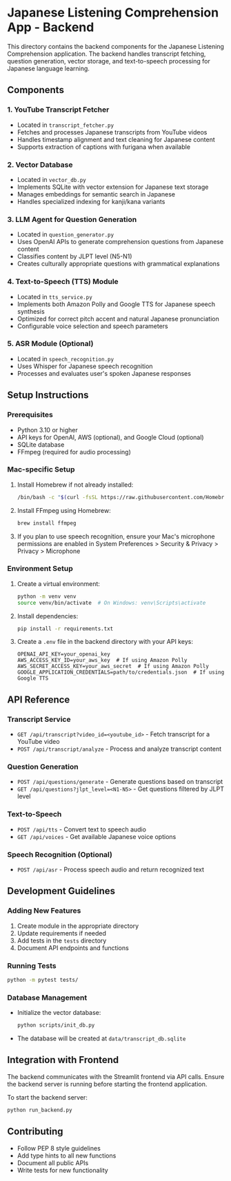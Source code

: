 # Japanese Listening Comprehension App - Backend

This directory contains the backend components for the Japanese Listening Comprehension application. The backend handles transcript fetching, question generation, vector storage, and text-to-speech processing for Japanese language learning.

## Components

### 1. YouTube Transcript Fetcher
- Located in `transcript_fetcher.py`
- Fetches and processes Japanese transcripts from YouTube videos
- Handles timestamp alignment and text cleaning for Japanese content
- Supports extraction of captions with furigana when available

### 2. Vector Database
- Located in `vector_db.py`
- Implements SQLite with vector extension for Japanese text storage
- Manages embeddings for semantic search in Japanese
- Handles specialized indexing for kanji/kana variants

### 3. LLM Agent for Question Generation
- Located in `question_generator.py`
- Uses OpenAI APIs to generate comprehension questions from Japanese content
- Classifies content by JLPT level (N5-N1)
- Creates culturally appropriate questions with grammatical explanations

### 4. Text-to-Speech (TTS) Module
- Located in `tts_service.py`
- Implements both Amazon Polly and Google TTS for Japanese speech synthesis
- Optimized for correct pitch accent and natural Japanese pronunciation
- Configurable voice selection and speech parameters

### 5. ASR Module (Optional)
- Located in `speech_recognition.py`
- Uses Whisper for Japanese speech recognition
- Processes and evaluates user's spoken Japanese responses

## Setup Instructions

### Prerequisites
- Python 3.10 or higher
- API keys for OpenAI, AWS (optional), and Google Cloud (optional)
- SQLite database
- FFmpeg (required for audio processing)

### Mac-specific Setup
1. Install Homebrew if not already installed:
   ```bash
   /bin/bash -c "$(curl -fsSL https://raw.githubusercontent.com/Homebrew/install/HEAD/install.sh)"
   ```

2. Install FFmpeg using Homebrew:
   ```bash
   brew install ffmpeg
   ```

3. If you plan to use speech recognition, ensure your Mac's microphone permissions are enabled in System Preferences > Security & Privacy > Privacy > Microphone

### Environment Setup
1. Create a virtual environment:
   ```bash
   python -m venv venv
   source venv/bin/activate  # On Windows: venv\Scripts\activate
   ```

2. Install dependencies:
   ```bash
   pip install -r requirements.txt
   ```

3. Create a `.env` file in the backend directory with your API keys:
   ```
   OPENAI_API_KEY=your_openai_key
   AWS_ACCESS_KEY_ID=your_aws_key  # If using Amazon Polly
   AWS_SECRET_ACCESS_KEY=your_aws_secret  # If using Amazon Polly
   GOOGLE_APPLICATION_CREDENTIALS=path/to/credentials.json  # If using Google TTS
   ```

## API Reference

### Transcript Service
- `GET /api/transcript?video_id=<youtube_id>` - Fetch transcript for a YouTube video
- `POST /api/transcript/analyze` - Process and analyze transcript content

### Question Generation
- `POST /api/questions/generate` - Generate questions based on transcript
- `GET /api/questions?jlpt_level=<N1-N5>` - Get questions filtered by JLPT level

### Text-to-Speech
- `POST /api/tts` - Convert text to speech audio
- `GET /api/voices` - Get available Japanese voice options

### Speech Recognition (Optional)
- `POST /api/asr` - Process speech audio and return recognized text

## Development Guidelines

### Adding New Features
1. Create module in the appropriate directory
2. Update requirements if needed
3. Add tests in the `tests` directory
4. Document API endpoints and functions

### Running Tests
```bash
python -m pytest tests/
```

### Database Management
- Initialize the vector database:
  ```bash
  python scripts/init_db.py
  ```
- The database will be created at `data/transcript_db.sqlite`

## Integration with Frontend
The backend communicates with the Streamlit frontend via API calls. Ensure the backend server is running before starting the frontend application.

To start the backend server:
```bash
python run_backend.py
```

## Contributing
- Follow PEP 8 style guidelines
- Add type hints to all new functions
- Document all public APIs
- Write tests for new functionality
